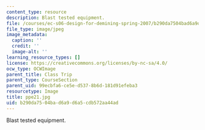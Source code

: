```yaml
---
content_type: resource
description: Blast tested equipment.
file: /courses/ec-s06-design-for-demining-spring-2007/b290da7504bad6a9d6a5cdb572aa44ad_ppe21.jpg
file_type: image/jpeg
image_metadata:
  caption: ''
  credit: ''
  image-alt: ''
learning_resource_types: []
license: https://creativecommons.org/licenses/by-nc-sa/4.0/
ocw_type: OCWImage
parent_title: Class Trip
parent_type: CourseSection
parent_uid: 99ecbfa6-ce5e-d537-8b6d-181d91efeba3
resourcetype: Image
title: ppe21.jpg
uid: b290da75-04ba-d6a9-d6a5-cdb572aa44ad
---
```

Blast tested equipment.